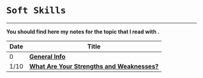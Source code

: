 # `Soft Skills`

------

**You should find here my notes for the topic that I read with .**

Date|Title
----|-----
 0| **[General Info](./)**
1/10| **[What Are Your Strengths and Weaknesses?](./Topic1/Strengths_and_Weaknesses_Questions)**
